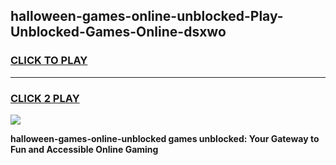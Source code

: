 
## halloween-games-online-unblocked-Play-Unblocked-Games-Online-dsxwo
<h3>
<a href="https://premium76.site?title=halloween-games-online-unblocked&ref=25A">CLICK TO PLAY</a></h3>
<hr>

<h3>
<a href="https://premium76.site?title=halloween-games-online-unblocked&ref=25A">CLICK 2 PLAY</a>
  
</h3>

<a href="https://premium76.site?title=halloween-games-online-unblocked&ref=25A"><img src="https://clearcache.store/games.png"></a>


**halloween-games-online-unblocked games unblocked: Your Gateway to Fun and Accessible Online Gaming**
